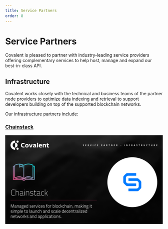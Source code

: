 ```yaml
---
title: Service Partners
order: 8
---
```


# Service Partners
Covalent is pleased to partner with industry-leading service providers offering complementary services to help host, manage and expand our best-in-class API.

## Infrastructure
Covalent works closely with the technical and business teams of the partner node providers to optimize data indexing and retrieval to support developers building on top of the supported blockchain networks. 

Our infrastructure partners include:

### [Chainstack](/service-partners/chainstack)
[![Chainstack](../images/service-partners/chainstack-banner.png)](/service-partners/chainstack)
